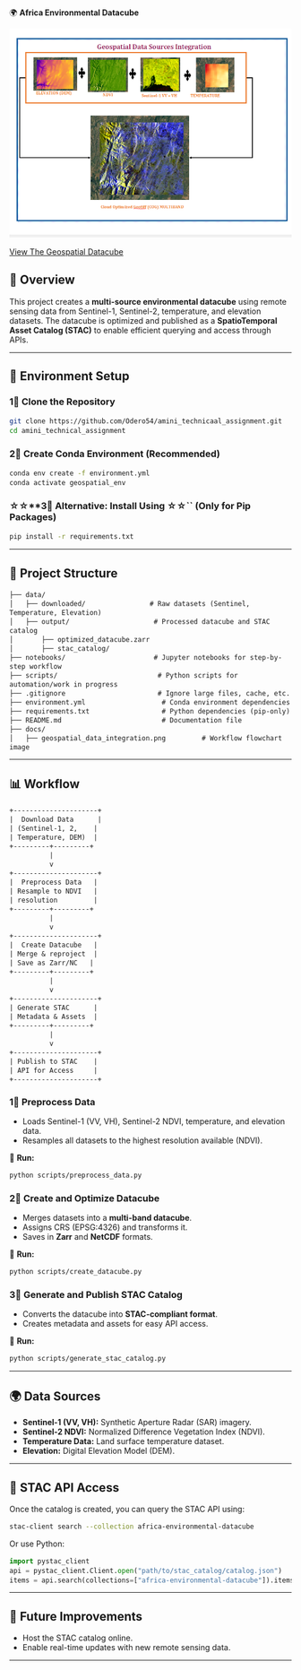 🌍 **Africa Environmental Datacube**

![Environmental and Meteorological Data Integration](docs/geospatial_data_intergration.png)

[View The Geospatial Datacube](https://drive.google.com/drive/folders/17bY5TRGLrxuMU9hKwbwlYXuThGgd_ZQ5?usp=drive_link)


## 📌 Overview

This project creates a **multi-source environmental datacube** using remote sensing data from Sentinel-1, Sentinel-2, temperature, and elevation datasets. The datacube is optimized and published as a **SpatioTemporal Asset Catalog (STAC)** to enable efficient querying and access through APIs.

---

## 💂️ Environment Setup

### **1⃣ Clone the Repository**

```bash
git clone https://github.com/Odero54/amini_technicaal_assignment.git
cd amini_technical_assignment
```

### **2⃣ Create Conda Environment** (Recommended)

```bash
conda env create -f environment.yml
conda activate geospatial_env
```

### ☆☆\*\*3⃣ Alternative: Install Using ☆☆\`\` (Only for Pip Packages)

```bash
pip install -r requirements.txt
```

---

## 👤 Project Structure

```
├── data/
│   ├── downloaded/                # Raw datasets (Sentinel, Temperature, Elevation)
│   ├── output/                     # Processed datacube and STAC catalog
│       ├── optimized_datacube.zarr
│       ├── stac_catalog/
├── notebooks/                      # Jupyter notebooks for step-by-step workflow
├── scripts/                         # Python scripts for automation/work in progress
├── .gitignore                       # Ignore large files, cache, etc.
├── environment.yml                   # Conda environment dependencies
├── requirements.txt                  # Python dependencies (pip-only)
├── README.md                         # Documentation file
├── docs/
│   ├── geospatial_data_integration.png         # Workflow flowchart image
```

---

## 📊 Workflow



```plaintext
+---------------------+
|  Download Data      |
| (Sentinel-1, 2,    |
| Temperature, DEM)  |
+---------+---------+
          |
          v
+---------------------+
|  Preprocess Data   |
| Resample to NDVI   |
| resolution         |
+---------+---------+
          |
          v
+---------------------+
|  Create Datacube   |
| Merge & reproject  |
| Save as Zarr/NC   |
+---------+---------+
          |
          v
+---------------------+
| Generate STAC      |
| Metadata & Assets  |
+---------+---------+
          |
          v
+---------------------+
| Publish to STAC    |
| API for Access     |
+---------------------+
```

### **1⃣ Preprocess Data**

- Loads Sentinel-1 (VV, VH), Sentinel-2 NDVI, temperature, and elevation data.
- Resamples all datasets to the highest resolution available (NDVI).

📌 **Run:**

```bash
python scripts/preprocess_data.py
```

### **2⃣ Create and Optimize Datacube**

- Merges datasets into a **multi-band datacube**.
- Assigns CRS (EPSG:4326) and transforms it.
- Saves in **Zarr** and **NetCDF** formats.

📌 **Run:**

```bash
python scripts/create_datacube.py
```

### **3⃣ Generate and Publish STAC Catalog**

- Converts the datacube into **STAC-compliant format**.
- Creates metadata and assets for easy API access.

📌 **Run:**

```bash
python scripts/generate_stac_catalog.py
```

---

## 🌍 Data Sources

- **Sentinel-1 (VV, VH):** Synthetic Aperture Radar (SAR) imagery.
- **Sentinel-2 NDVI:** Normalized Difference Vegetation Index (NDVI).
- **Temperature Data:** Land surface temperature dataset.
- **Elevation:** Digital Elevation Model (DEM).

---

## 🔗 STAC API Access

Once the catalog is created, you can query the STAC API using:

```bash
stac-client search --collection africa-environmental-datacube
```

Or use Python:

```python
import pystac_client
api = pystac_client.Client.open("path/to/stac_catalog/catalog.json")
items = api.search(collections=["africa-environmental-datacube"]).items()
```

---

## 🚀 Future Improvements

- Host the STAC catalog online.
- Enable real-time updates with new remote sensing data.

---